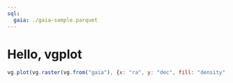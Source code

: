 ```yaml
---
sql:
  gaia: ./gaia-sample.parquet
---
```


# Hello, vgplot

```js echo
vg.plot(vg.raster(vg.from("gaia"), {x: "ra", y: "dec", fill: "density", pixelSize: 1}))
```
